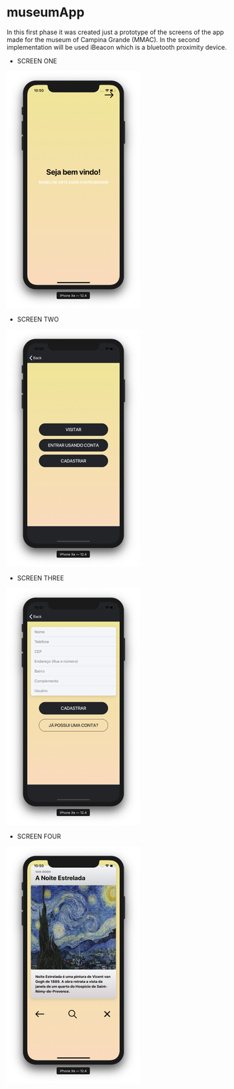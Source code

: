 # museumApp
In this first phase it was created just a prototype of the screens of the app made for the museum of Campina Grande (MMAC). In the second implementation will be used iBeacon which is a bluetooth proximity device.

<ul>
  <li>SCREEN ONE</li>
</ul>
<img src="images/screen-one.png" width="300">

<ul>
  <li>SCREEN TWO</li>
</ul>
<img src="images/screen-two.png" width="300">

<ul>
  <li>SCREEN THREE</li>
</ul>
<img src="images/screen-three.png" width="300">

<ul>
  <li>SCREEN FOUR</li>
</ul>
<img src="images/screen-four.png" width="300">



